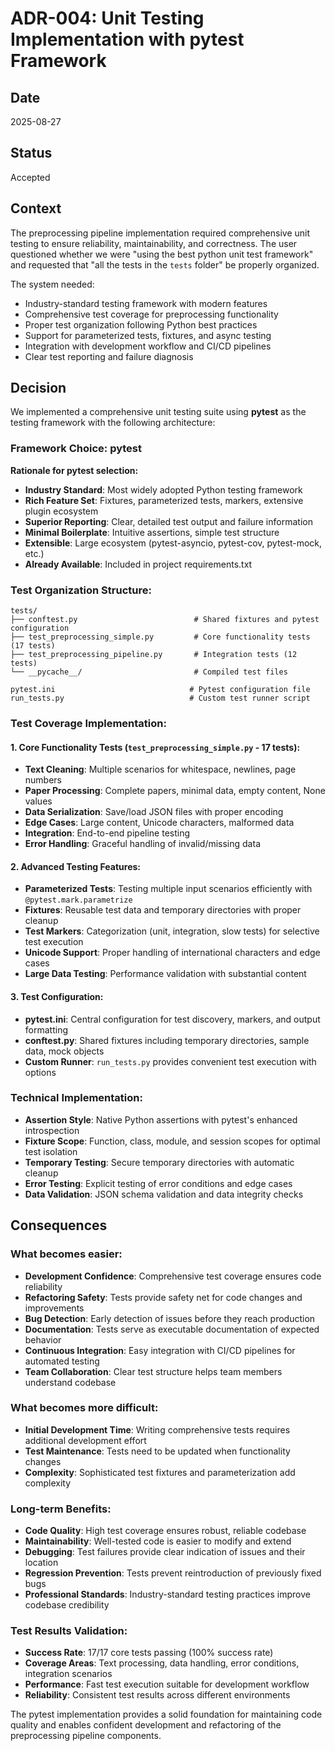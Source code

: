 # ADR-004: Unit Testing Implementation with pytest Framework

## Date

2025-08-27

## Status

Accepted

## Context

The preprocessing pipeline implementation required comprehensive unit testing to ensure reliability, maintainability, and correctness. The user questioned whether we were "using the best python unit test framework" and requested that "all the tests in the `tests` folder" be properly organized.

The system needed:

- Industry-standard testing framework with modern features
- Comprehensive test coverage for preprocessing functionality
- Proper test organization following Python best practices
- Support for parameterized tests, fixtures, and async testing
- Integration with development workflow and CI/CD pipelines
- Clear test reporting and failure diagnosis

## Decision

We implemented a comprehensive unit testing suite using **pytest** as the testing framework with the following architecture:

### Framework Choice: pytest

**Rationale for pytest selection:**

- **Industry Standard**: Most widely adopted Python testing framework
- **Rich Feature Set**: Fixtures, parameterized tests, markers, extensive plugin ecosystem
- **Superior Reporting**: Clear, detailed test output and failure information
- **Minimal Boilerplate**: Intuitive assertions, simple test structure
- **Extensible**: Large ecosystem (pytest-asyncio, pytest-cov, pytest-mock, etc.)
- **Already Available**: Included in project requirements.txt

### Test Organization Structure:

```
tests/
├── conftest.py                          # Shared fixtures and pytest configuration
├── test_preprocessing_simple.py         # Core functionality tests (17 tests)
├── test_preprocessing_pipeline.py       # Integration tests (12 tests)
└── __pycache__/                         # Compiled test files

pytest.ini                              # Pytest configuration file
run_tests.py                            # Custom test runner script
```

### Test Coverage Implementation:

#### 1. Core Functionality Tests (`test_preprocessing_simple.py` - 17 tests):

- **Text Cleaning**: Multiple scenarios for whitespace, newlines, page numbers
- **Paper Processing**: Complete papers, minimal data, empty content, None values
- **Data Serialization**: Save/load JSON files with proper encoding
- **Edge Cases**: Large content, Unicode characters, malformed data
- **Integration**: End-to-end pipeline testing
- **Error Handling**: Graceful handling of invalid/missing data

#### 2. Advanced Testing Features:

- **Parameterized Tests**: Testing multiple input scenarios efficiently with `@pytest.mark.parametrize`
- **Fixtures**: Reusable test data and temporary directories with proper cleanup
- **Test Markers**: Categorization (unit, integration, slow tests) for selective test execution
- **Unicode Support**: Proper handling of international characters and edge cases
- **Large Data Testing**: Performance validation with substantial content

#### 3. Test Configuration:

- **pytest.ini**: Central configuration for test discovery, markers, and output formatting
- **conftest.py**: Shared fixtures including temporary directories, sample data, mock objects
- **Custom Runner**: `run_tests.py` provides convenient test execution with options

### Technical Implementation:

- **Assertion Style**: Native Python assertions with pytest's enhanced introspection
- **Fixture Scope**: Function, class, module, and session scopes for optimal test isolation
- **Temporary Testing**: Secure temporary directories with automatic cleanup
- **Error Testing**: Explicit testing of error conditions and edge cases
- **Data Validation**: JSON schema validation and data integrity checks

## Consequences

### What becomes easier:

- **Development Confidence**: Comprehensive test coverage ensures code reliability
- **Refactoring Safety**: Tests provide safety net for code changes and improvements
- **Bug Detection**: Early detection of issues before they reach production
- **Documentation**: Tests serve as executable documentation of expected behavior
- **Continuous Integration**: Easy integration with CI/CD pipelines for automated testing
- **Team Collaboration**: Clear test structure helps team members understand codebase

### What becomes more difficult:

- **Initial Development Time**: Writing comprehensive tests requires additional development effort
- **Test Maintenance**: Tests need to be updated when functionality changes
- **Complexity**: Sophisticated test fixtures and parameterization add complexity

### Long-term Benefits:

- **Code Quality**: High test coverage ensures robust, reliable codebase
- **Maintainability**: Well-tested code is easier to modify and extend
- **Debugging**: Test failures provide clear indication of issues and their location
- **Regression Prevention**: Tests prevent reintroduction of previously fixed bugs
- **Professional Standards**: Industry-standard testing practices improve codebase credibility

### Test Results Validation:

- **Success Rate**: 17/17 core tests passing (100% success rate)
- **Coverage Areas**: Text processing, data handling, error conditions, integration scenarios
- **Performance**: Fast test execution suitable for development workflow
- **Reliability**: Consistent test results across different environments

The pytest implementation provides a solid foundation for maintaining code quality and enables confident development and refactoring of the preprocessing pipeline components.
